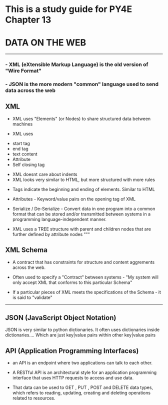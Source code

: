 # This is a study guide for PY4E Chapter 13

# DATA ON THE WEB
----

### - XML (eXtensible Markup Language) is the old version of "Wire Format"

### - JSON is the more modern "common" language used to send data across the web

## XML
- XML uses "Elements" (or Nodes) to share structured data between machines

- XML uses 
* start tag
* end tag
* text content
* Attribute
* Self closing tag

- XML doesnt care about indents
- XML looks very similar to HTML, but more structured with more rules
    
* Tags indicate the beginning and ending of elements. Similar to HTML

* Attributes - Keyword/value pairs on the opening tag of XML

* Serialize / De-Serialize - Convert data in one program into a common format that can be stored and/or transmitted between systems in a programming language-independent manner.

- XML uses a TREE structure with parent and children nodes that are further defined by attribute nodes
"""

## XML Schema

- A contract that has constraints for structure and content aggrements across the web.
    
- Often used to specify a "Contract" between systems - "My system will only accept XML that conforms to this particular Schema"

- If a particular pieces of XML meets the specifications of the Schema - it is said to "validate"


----

## JSON (JavaScript Object Notation)

JSON is very similar to python dictionaries. It often uses dictionaries inside dictionaries.... Which are just key|value pairs within other key|value pairs

## API (Application Programming Interfaces)

- an API is an endpoint where two applications can talk to each other. 

- A RESTful API is an architectural style for an application programming interface that uses HTTP requests to access and use data.

- That data can be used to GET , PUT , POST and DELETE data types, which refers to reading, updating, creating and deleting operations related to resources.
